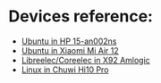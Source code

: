 # Devices reference:

- [Ubuntu in HP 15-an002ns](ubuntu_HP_15-an002ns)
- [Ubuntu in Xiaomi Mi Air 12](Xiaomi_Mi_Air_12)
- [Libreelec/Coreelec in X92 Amlogic](X92_Amlogic_S912)
- [Linux in Chuwi Hi10 Pro](Linux_Chuwi_Hi10_Pro)
